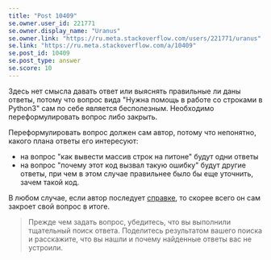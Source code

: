 ```yaml
---
title: "Post 10409"
se.owner.user_id: 221771
se.owner.display_name: "Uranus"
se.owner.link: "https://ru.meta.stackoverflow.com/users/221771/uranus"
se.link: "https://ru.meta.stackoverflow.com/a/10409"
se.post_id: 10409
se.post_type: answer
se.score: 10
---
```

<p>Здесь нет смысла давать ответ или выяснять правильные ли даны ответы, потому что вопрос вида "Нужна помощь в работе со строками в Python3" сам по себе является бесполезным.  Необходимо переформулировать вопрос либо закрыть. </p>

<p>Переформулировать вопрос должен сам автор, потому что непонятно, какого плана ответы его интересуют:</p>

<ul>
<li>на вопрос "как вывести массив строк на питоне" будут одни ответы </li>
<li>на вопрос "почему этот код вызвал такую ошибку" будут другие ответы, при
чем в этом случае правильнее было бы еще уточнить, зачем такой код.</li>
</ul>

<p>В любом случае, если автор последует <a href="https://ru.stackoverflow.com/help/how-to-ask">справке</a>, то скорее всего он сам закроет свой вопрос в итоге.</p>

<blockquote>
  <p>Прежде чем задать вопрос, убедитесь, что вы выполнили тщательный поиск ответа. Поделитесь результатом вашего поиска и расскажите, что вы нашли и почему найденные ответы вас не устроили.</p>
</blockquote>
